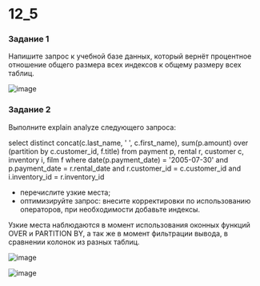 # 12_5

### Задание 1
Напишите запрос к учебной базе данных, который вернёт процентное отношение общего размера всех индексов к общему размеру всех таблиц.

![image](https://github.com/AnastasiyaEvsseva/12_5/assets/151757353/73b572a0-250a-4a59-be81-83c1714e463b)

### Задание 2
Выполните explain analyze следующего запроса:

select distinct concat(c.last_name, ' ', c.first_name), sum(p.amount) over (partition by c.customer_id, f.title)
from payment p, rental r, customer c, inventory i, film f
where date(p.payment_date) = '2005-07-30' and p.payment_date = r.rental_date and r.customer_id = c.customer_id and i.inventory_id = r.inventory_id

* перечислите узкие места;
* оптимизируйте запрос: внесите корректировки по использованию операторов, при необходимости добавьте индексы.

Узкие места наблюдаются в момент использования оконных функций OVER и PARTITION BY, а так же в момент фильтрации вывода, в сравнении колонок из разных таблиц.

![image](https://github.com/AnastasiyaEvsseva/12_5/assets/151757353/b3b1f935-fb02-4318-9e4e-24901b155acc)

![image](https://github.com/AnastasiyaEvsseva/12_5/assets/151757353/2272e3a8-ceb3-4ece-9ffe-777b50615daa)

